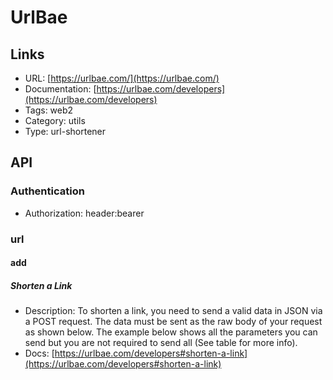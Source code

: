 # UrlBae

## Links

* URL: [https://urlbae.com/](https://urlbae.com/)
* Documentation: [https://urlbae.com/developers](https://urlbae.com/developers)
* Tags: web2
* Category: utils
* Type: url-shortener

## API

### Authentication

* Authorization: header:bearer

### url

#### add

##### Shorten a Link

* Description: To shorten a link, you need to send a valid data in JSON via a POST request. The data must be sent as the raw body of your request as shown below. The example below shows all the parameters you can send but you are not required to send all (See table for more info).
* Docs: [https://urlbae.com/developers#shorten-a-link](https://urlbae.com/developers#shorten-a-link)
